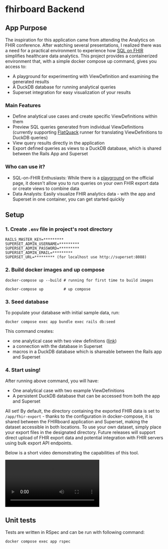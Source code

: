# fhirboard Backend

## App Purpose
The inspiration for this application came from attending the Analytics on FHIR conference. After watching several presentations, I realized there was a need for a practical environment to experience how [SQL on FHIR](https://build.fhir.org/ig/FHIR/sql-on-fhir-v2/) simplifies healthcare data analytics.
This project provides a containerized environment that, with a simple docker compose up command, gives you access to:

- A playground for experimenting with ViewDefinition and examining the generated results
- A DuckDB database for running analytical queries
- Superset integration for easy visualization of your results

### Main Features

- Define analytical use cases and create specific ViewDefinitions within them
- Preview SQL queries generated from individual ViewDefinitions (currently supporting [FlatQuack](https://github.com/gotdan/flatquack) runner for translating ViewDefinitions to DuckDB queries)
- View query results directly in the application
- Export defined queries as views to a DuckDB database, which is shared between the Rails App and Superset

### Who can use it?
- SQL-on-FHIR Enthusiasts: While there is a [playground](https://sql-on-fhir.org/extra/playground.html) on the official page, it doesn't allow you to run queries on your own FHIR export data or create views to combine data
- Data Analysts: Easily visualize FHIR analytics data - with the app and Superset in one container, you can get started quickly

##  Setup

### 1. Create `.env` file in project's root directory

```
RAILS_MASTER_KEY=*********
SUPERSET_ADMIN_USERNAME=*********
SUPERSET_ADMIN_PASSWORD=*********
SUPERSET_ADMIN_EMAIL=*********
SUPERSET_URL=********* (for localhost use http://superset:8088)
```

### 2. Build docker images and up compose

```
docker-compose up --build # running for first time to build images 

docker-compose up         # up compose
```

### 3. Seed database

To populate your database with initial sample data, run:
```
docker compose exec app bundle exec rails db:seed 
```

This command creates:
- one analytical case with two view definitions ([link](lib/examples/view_definitions/distribution_of_vaccinated_patients))
- a connection with the database in Superset
- macros in a DuckDB database which is shareable between the Rails app and Superset

### 4. Start using!  
After running above command, you will have:
- One analytical case with two example ViewDefinitions
- A persistent DuckDB database that can be accessed from both the app and Superset

All set! By default, the directory containing the exported FHIR data is set to `/app/fhir-export` - thanks to the configuration in docker-compose, it is shared between the FHIRboard application and Superset, making the dataset accessible in both locations. 
To use your own dataset, simply place your export files in the designated directory. Future releases will support direct upload of FHIR export data and potential integration with FHIR servers using bulk export API endpoints.

Below is a short video demonstrating the capabilities of this tool.

<video src="https://github.com/user-attachments/assets/a390f8da-5af5-4281-bb4a-f97b66aceacb" controls="controls"></video>

## Unit tests

Tests are written in RSpec and can be run with following command:

```
docker compose exec app rspec
```

